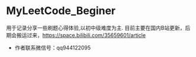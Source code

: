 # MyLeetCode_Beginer
用于记录分享一些刷题心得体验,以初中级难度为主.
目前主要在国内B站更新，后期会搬运过来，https://space.bilibili.com/35659601/article
- 作者联系微信号：qq944122095
